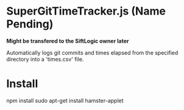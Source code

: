 SuperGitTimeTracker.js (Name Pending)
========================================

**Might be transfered to the SiftLogic owner later**

Automatically logs git commits and times elapsed from the specified directory into a 'times.csv' file.

Install
=======
npm install
sudo apt-get install hamster-applet